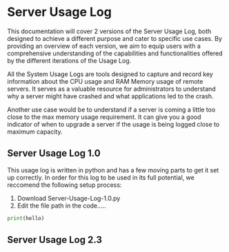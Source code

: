 # Server Usage Log

This documentation will cover 2 versions of the Server Usage Log, both designed to achieve a different purpose and cater to specific use cases. By providing an overview of each version, we aim to equip users with a comprehensive understanding of the capabilities and functionalities offered by the different iterations of the Usage Log.

All the System Usage Logs are tools designed to capture and record key information about the CPU usage and RAM Memory usage of remote servers. It serves as a valuable resource for administrators to understand why a server might have crashed and what applications led to the crash.

Another use case would be to understand if a server is coming a little too close to the max memory usage requirement. It can give you a good indicator of when to upgrade a server if the usage is being logged close to maximum capacity.

## Server Usage Log 1.0
This usage log is written in python and has a few moving parts to get it set up correctly. In order for this log to be used in its full potential, we reccomend the following setup process:
1. Download Server-Usage-Log-1.0.py
2. Edit the file path in the code.....


```python
print(hello)
```
## Server Usage Log 2.3



```powershell

```
